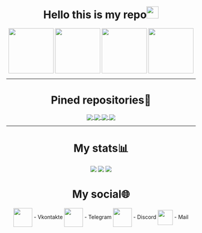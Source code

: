 
<h1 align="center">Hello this is my repo<img src="https://github.com/blackcater/blackcater/raw/main/images/Hi.gif" height="32"/></h1></h1>
<p align="center">
    <img align="center" src="https://c.tenor.com/Vqy4yLXk2iAAAAAC/anime-cute.gifhttps://i.pinimg.com/originals/f4/db/6f/f4db6fff7d8c50709eb924d33484524e.gif", height=120, weight=150>
    <img align="center" src="https://c.tenor.com/kzr6MdTGktsAAAAd/love-anime.gif", height=120, weight=150>
    <img align="center" src="https://i.imgur.com/b76RLSy.gif" height=120, weight=150/>
    <img align="center" src="https://thumbs.gfycat.com/AdmirableHospitableHen-size_restricted.gif", height=120, weight=150>
</p>


---
<h1 align="center">Pined repositories📌</h1>
<p align="center">
<a href="https://github.com/pwp-programer/College_labs">
  <img align="center" src="https://github-readme-stats.vercel.app/api/pin/?username=pwp-programer&repo=College_labs&theme=jolly" />
</a>
<a href="https://github.com/pwp-programer/Python">
  <img align="center" src="https://github-readme-stats.vercel.app/api/pin/?username=pwp-programer&repo=Python&theme=jolly" />
<a href="https://github.com/pwp-programer/flip_coin_bot">
  <img align="center" src="https://github-readme-stats.vercel.app/api/pin/?username=pwp-programer&repo=flip_coin_bot&theme=jolly"/>
<a href="https://github.com/pwp-programer/pwp_weather_bot">
  <img align="center" src="https://github-readme-stats.vercel.app/api/pin/?username=pwp-programer&repo=pwp_weather_bot&theme=jolly" /></a>

---




<h1 align="center">My stats📊</h1>
<p align="center">
  <a href="https://wakatime.com"><img src="https://wakatime.com/share/@pwp/6ac2448d-8f9a-4ddb-97bd-3bff3e618c12.svg" /></a>
  <a href="https://wakatime.com"><img src="https://wakatime.com/share/@pwp/f2970ef7-a4e6-4040-b39d-460b73220c14.svg" /></a>
  <a href="https://wakatime.com"><img src="https://wakatime.com/share/@pwp/4f953ebb-2fee-4e5d-810f-2f1bcfeb1db7.svg" /></a>
</p>

<h1 align="center">My social🌐</h1>
<p align="center">
<a href="https://vk.com/authorpythonkazika" target="blank"><img align="center" src="https://cdn1.iconfinder.com/data/icons/unicons-line-vol-6/24/vk-256.png" alt="" height="50" width="50" /></a> - Vkontakte
<a href="https://t.me/pwp_programer" target="blank"><img align="center" src="https://pden.xyz/static/media/footer-telegram.65ecede2.png" alt="" height="50" width="50" /></a> - Telegram
<a href="https://discordapp.com/users/781475572622295071" target="blank"><img align="center" src="https://cutewallpaper.org/24/discord-icon-png/discord-logo-icon-download-in-flat-style.png" alt="" height="50" width="50" /></a> - Discord
<a href="mailto:bogdanzadora2005@gmail.com" target="blank"><img align="center" src="https://icones.pro/wp-content/uploads/2021/05/icones-de-messagerie-violet.png" alt="" height="40" width="40" /></a> - Mail

</p>
</p>
